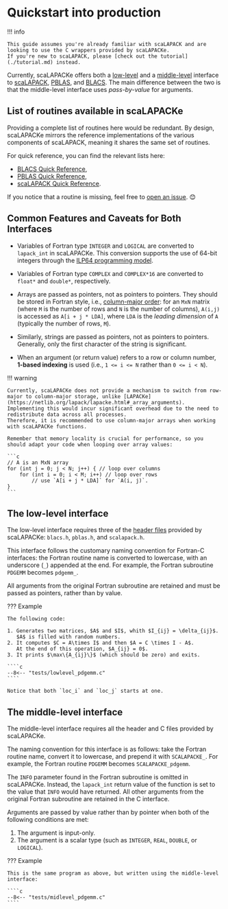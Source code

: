 # Quickstart into production

!!! info

    This guide assumes you're already familiar with scaLAPACK and are looking to use the C wrappers provided by scaLAPACKe. 
    If you're new to scaLAPACK, please [check out the tutorial](./tutorial.md) instead.

Currently, scaLAPACKe offers both a [low-level](#the-low-level-interface) and a [middle-level](#the-middle-level-interface) interface to [scaLAPACK](https://netlib.org/scalapack/), [PBLAS](https://netlib.org/scalapack/pblas_qref.html), and [BLACS](https://netlib.org/blacs/). 
The main difference between the two is that the middle-level interface uses *pass-by-value* for arguments.

## List of routines available in scaLAPACKe

Providing a complete list of routines here would be redundant. 
By design, scaLAPACKe mirrors the reference implementations of the various components of scaLAPACK, meaning it shares the same set of routines.

For quick reference, you can find the relevant lists here:

- [BLACS Quick Reference](https://netlib.org/blacs/BLACS/QRef.html),
- [PBLAS Quick Reference](https://netlib.org/scalapack/pblas_qref.html),
- [scaLAPACK Quick Reference](https://netlib.org/scalapack/slug/node183.html).

If you notice that a routine is missing, feel free to [open an issue](https://github.com/pierre-24/scalapacke/issues). 😊

## Common Features and Caveats for Both Interfaces

- Variables of Fortran type `INTEGER` and `LOGICAL` are converted to `lapack_int` in scaLAPACKe. 
  This conversion supports the use of 64-bit integers through the [ILP64 programming model](https://en.wikipedia.org/wiki/64-bit_computing#64-bit_data_models).

- Variables of Fortran type `COMPLEX` and `COMPLEX*16` are converted to `float*` and `double*`, respectively.

- Arrays are passed as pointers, not as pointers to pointers. 
  They should be stored in Fortran style, i.e., [column-major order](https://en.wikipedia.org/wiki/Row-_and_column-major_order): for an `MxN` matrix (where `M` is the number of rows and `N` is the number of columns), `A(i,j)` is accessed as `A[i + j * LDA]`, where `LDA` is the *leading dimension* of `A` (typically the number of rows, `M`).

- Similarly, strings are passed as pointers, not as pointers to pointers. 
  Generally, only the first character of the string is significant.

- When an argument (or return value) refers to a row or column number, **1-based indexing** is used (i.e., `1 <= i <= N` rather than `0 <= i < N`).

!!! warning 

    Currently, scaLAPACKe does not provide a mechanism to switch from row-major to column-major storage, unlike [LAPACKe](https://netlib.org/lapack/lapacke.html#_array_arguments).
    Implementing this would incur significant overhead due to the need to redistribute data across all processes. 
    Therefore, it is recommended to use column-major arrays when working with scaLAPACKe functions.

    Remember that memory locality is crucial for performance, so you should adapt your code when looping over array values:

    ```c
    // A is an MxN array
    for (int j = 0; j < N; j++) { // loop over columns
        for (int i = 0; i < M; i++) // loop over rows
            // use `A[i + j * LDA]` for `A(i, j)`.  
    }
    ```

## The low-level interface

The low-level interface requires three of the [header files](https://github.com/pierre-24/scalapacke/tree/dev/include) provided by scaLAPACKe: `blacs.h`, `pblas.h`, and `scalapack.h`.

This interface follows the customary naming convention for Fortran-C interfaces: the Fortran routine name is converted to lowercase, with an underscore (`_`) appended at the end. 
For example, the Fortran subroutine `PDGEMM` becomes `pdgemm_`.

All arguments from the original Fortran subroutine are retained and must be passed as pointers, rather than by value.

??? Example

    The following code:

    1. Generates two matrices, $A$ and $I$, whith $I_{ij} = \delta_{ij}$.
       $A$ is filled with random numbers.
    2. It computes $C = A\times I$ and then $A = C \times I - A$.
       At the end of this operation, $A_{ij} = 0$.
    3. It prints $\max\{A_{ij}\}$ (which should be zero) and exits.
    
    ````c
    --8<-- "tests/lowlevel_pdgemm.c"
    ````
  
    Notice that both `loc_i` and `loc_j` starts at one.

## The middle-level interface

The middle-level interface requires all the header and C files provided by scaLAPACKe.

The naming convention for this interface is as follows: take the Fortran routine name, convert it to lowercase, and prepend it with `SCALAPACKE_`. 
For example, the Fortran routine `PDGEMM` becomes `SCALAPACKE_pdgemm`.

The `INFO` parameter found in the Fortran subroutine is omitted in scaLAPACKe. 
Instead, the `lapack_int` return value of the function is set to the value that `INFO` would have returned.
All other arguments from the original Fortran subroutine are retained in the C interface.

Arguments are passed by value rather than by pointer when both of the following conditions are met:

1. The argument is input-only.
2. The argument is a scalar type (such as `INTEGER`, `REAL`, `DOUBLE`, or `LOGICAL`).

??? Example

    This is the same program as above, but written using the middle-level interface:
    
    ````c
    --8<-- "tests/midlevel_pdgemm.c"
    ````